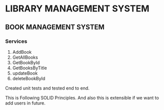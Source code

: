 # LIBRARY MANAGEMENT SYSTEM

## BOOK MANAGEMENT SYSTEM

### Services

1. AddBook
2. GetAllBooks
3. GetBookById
4. GetBooksByTitle
5. updateBook
6. deleteBookById

Created unit tests and tested end to end.

This is Following SOLID Principles.
And also this is extensible if we want to add users in future.
